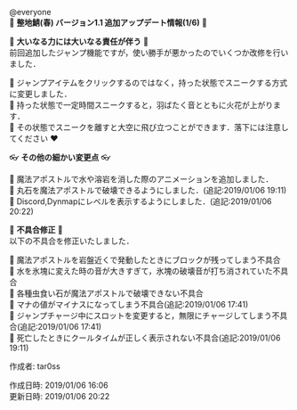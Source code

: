 @everyone   
:cherry_blossom:  **__整地鯖(春) バージョン1.1  追加アップデート情報(1/6)__** :cherry_blossom:  


:butterfly: **__大いなる力には大いなる責任が伴う__** :butterfly:  
前回追加したジャンプ機能ですが，使い勝手が悪かったのでいくつか改修を行いました．  

:diamond_shape_with_a_dot_inside:  ジャンプアイテムをクリックするのではなく，持った状態でスニークする方式に変更しました．  
:diamond_shape_with_a_dot_inside:  持った状態で一定時間スニークすると，羽ばたく音とともに火花が上がります．  
:diamond_shape_with_a_dot_inside:  その状態でスニークを離すと大空に飛び立つことができます．落下には注意してください :heart:   


:eyeglasses: **__その他の細かい変更点__** :eyeglasses:    

:diamond_shape_with_a_dot_inside: 魔法アポストルで水や溶岩を消した際のアニメーションを追加しました．  
:diamond_shape_with_a_dot_inside: 丸石を魔法アポストルで破壊できるようにしました．(追記:2019/01/06 19:11)  
:diamond_shape_with_a_dot_inside: Discord,Dynmapにレベルを表示するようにしました．(追記:2019/01/06 20:22)  


:bow: **__不具合修正__** :bow:   
以下の不具合を修正いたしました．  

:diamond_shape_with_a_dot_inside: 魔法アポストルを岩盤近くで発動したときにブロックが残ってしまう不具合  
:diamond_shape_with_a_dot_inside: 水を氷塊に変えた時の音が大きすぎて，氷塊の破壊音が打ち消されていた不具合  
:diamond_shape_with_a_dot_inside: 各種虫食い石が魔法アポストルで破壊できない不具合  
:diamond_shape_with_a_dot_inside: マナの値がマイナスになってしまう不具合(追記:2019/01/06 17:41)  
:diamond_shape_with_a_dot_inside: ジャンプチャージ中にスロットを変更すると，無限にチャージしてしまう不具合(追記:2019/01/06 17:41)  
:diamond_shape_with_a_dot_inside: 死亡したときにクールタイムが正しく表示されない不具合(追記:2019/01/06 19:11)  

作成者: tar0ss  

作成日時: 2019/01/06 16:06  
更新日時: 2019/01/06 20:22  